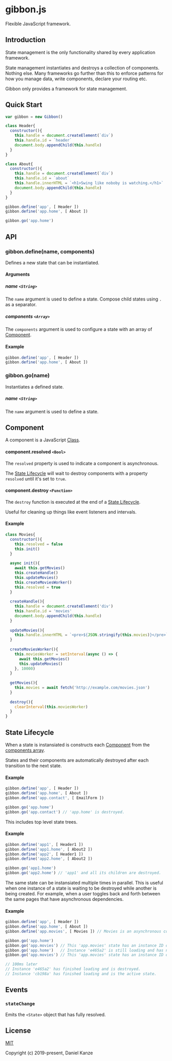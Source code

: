 
# gibbon.js
Flexible JavaScript framework.

## Introduction
State management is the only functionality shared by every application framework.

State management instantiates and destroys a collection of components. Nothing else. Many frameworks go further than this to enforce patterns for how you manage data, write components, declare your routing etc.

Gibbon only provides a framework for state management.

## Quick Start
```js
var gibbon = new Gibbon()

class Header{
  constructor(){
    this.handle = document.createElement(`div`)
    this.handle.id = `header`
    document.body.appendChild(this.handle)
  }
}

class About{
  constructor(){
    this.handle = document.createElement(`div`)
    this.handle.id = `about`
    this.handle.innerHTML = `<h1>Swing like noboby is watching.</h1>`
    document.body.appendChild(this.handle)
  }
}

gibbon.define('app', [ Header ])
gibbon.define('app.home', [ About ])

gibbon.go('app.home')
```

## API

### gibbon.define(name, components)
Defines a new state that can be instantiated.

#### Arguments

##### name `<String>`
The `name` argument is used to define a state. Compose child states using `.` as a separator.

##### components `<Array>`
The `components` argument is used to configure a state with an array of [Component](https://github.com/gigablox/gibbon.js/edit/master/README.md#component). 

#### Example
```js
gibbon.define('app', [ Header ])
gibbon.define('app.home', [ About ])
``` 

### gibbon.go(name)
Instantiates a defined state.

##### name `<String>`
The `name` argument is used to define a state.

## Component
A component is a JavaScript [Class](https://developer.mozilla.org/en-US/docs/Web/JavaScript/Reference/Classes).

#### component.resolved `<Bool>`
The `resolved` property is used to indicate a component is asynchronous. 

The [State Lifecycle](https://github.com/gigablox/gibbon.js/edit/master/README.md#state-lifecycle) will wait to destroy components with a property `resolved` until it's set to `true`.

#### component.destroy `<Function>`
The `destroy` function is executed at the end of a [State Lifecycle](https://github.com/gigablox/gibbon.js/edit/master/README.md#state-lifecycle). 

Useful for cleaning up things like event listeners and intervals.

#### Example
```js
class Movies{
  constructor(){
    this.resolved = false
    this.init()
  }
  
  async init(){
    await this.getMovies()
    this.createHandle()
    this.updateMovies()
    this.createMoviesWorker()
    this.resolved = true
  }
  
  createHandle(){
    this.handle = document.createElement('div')
    this.handle.id = 'movies'
    document.body.appendChild(this.handle)
  }
  
  updateMovies(){
    this.handle.innerHTML = `<pre>${JSON.stringify(this.movies)}</pre>`
  }
  
  createMoviesWorker(){
    this.moviesWorker = setInterval(async () => {
      await this.getMovies()
      this.updateMovies()
    }, 10000)
  }
  
  getMovies(){
    this.movies = await fetch('http://example.com/movies.json')
  }
  
  destroy(){
    clearInterval(this.moviesWorker)
  }
}
```

## State Lifecycle
When a state is instansiated is constructs each [Component](https://github.com/gigablox/gibbon.js/edit/master/README.md#component) from the [components array](https://github.com/gigablox/gibbon.js/edit/master/README.md#components-array).

States and their components are automatically destroyed after each transition to the next state.

#### Example
```js
gibbon.define('app', [ Header ])
gibbon.define('app.home', [ About ])
gibbon.define('app.contact', [ EmailForm ])

gibbon.go('app.home')
gibbon.go('app.contact') // 'app.home' is destroyed.
```

This includes top level state trees.

#### Example
```js
gibbon.define('app1', [ Header1 ])
gibbon.define('app1.home', [ About2 ])
gibbon.define('app2', [ Header1 ])
gibbon.define('app2.home', [ About2 ])

gibbon.go('app1.home')
gibbon.go('app2.home') // 'app1' and all its children are destroyed.
```

The same state can be instansiated multiple times in parallel. This is useful when one instance of a state is waiting to be destroyed while another is being created. For example, when a user toggles back and forth between the same pages that have asynchronous dependencies.

#### Example
```js
gibbon.define('app', [ Header ])
gibbon.define('app.home', [ About ])
gibbon.define('app.movies', [ Movies ]) // Movies is an asynchronous component

gibbon.go('app.home')
gibbon.go('app.movies') // This 'app.movies' state has an instance ID of 'e465a2'
gibbon.go('app.home')   // Instance 'e465a2' is still loading and has not yet been destroyed.
gibbon.go('app.movies') // This 'app.movies' state has an instance ID of 'cb198a'. 

// 100ms later
// Instance 'e465a2' has finished loading and is destroyed.
// Instance 'cb198a' has finished loading and is the active state.
```


## Events

### `stateChange`
Emits the `<State>` object that has fully resolved.


## License

[MIT](https://opensource.org/licenses/MIT)

Copyright (c) 2019-present, Daniel Kanze
